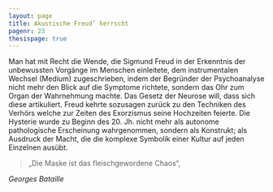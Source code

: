 ```yaml
---
layout: page
title: Akustische Freud’ herrscht
pagenr: 23
thesispage: true
---
```

Man hat mit Recht die Wende, die Sigmund Freud in der Erkenntnis der unbewussten Vorgänge im Menschen einleitete, dem instrumentalen Wechsel (Medium) zugeschrieben, indem der Begründer der Psychoanalyse nicht mehr den Blick auf die Symptome richtete, sondern das Ohr zum Organ der Wahrnehmung machte. Das Gesetz der Neurose will, dass sich diese artikuliert. Freud kehrte sozusagen zurück zu den Techniken des Verhörs welche zur Zeiten des Exorzismus seine Hochzeiten feierte. Die Hysterie wurde zu Beginn des 20. Jh. nicht mehr als autonome pathologische Erscheinung wahrgenommen, sondern als Konstrukt; als Ausdruck der Macht, die die komplexe Symbolik einer Kultur auf jeden Einzelnen ausübt.

>„Die Maske ist das fleischgewordene Chaos“,

*Georges Bataille*
